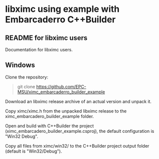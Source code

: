 # libximc using example with Embarcaderro C++Builder

## README for libximc users

Documentation for libximc users. 

## Windows

Clone the repository:
 
> git clone https://github.com/EPC-MSU/ximc_embarcaderro_builder_example

Download an libximc release archive of an actual version and unpack it.

Copy ximc/ximc.h from the unpacked libximc release to the ximc_embarcadero_builder_example folder.

Open and build with C++Builder the project (ximc_embarcadero_builder_example.csproj), the default configuration is "Win32 Debug".

Copy all files from ximc/win32/ to the C++Builder project output folder (default is "Win32/Debug").



